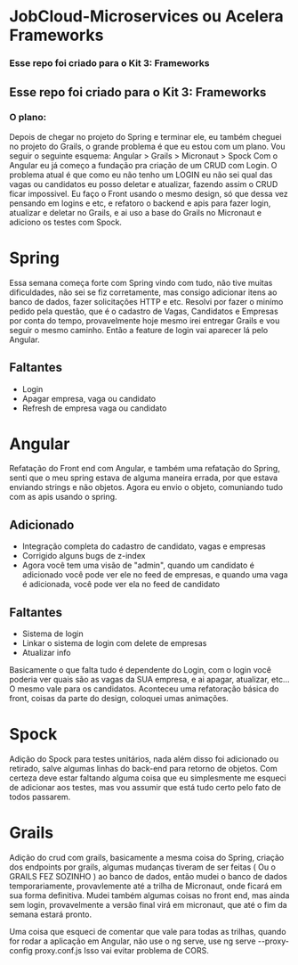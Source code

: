 # JobCloud-Microservices ou Acelera Frameworks
### Esse repo foi criado para o Kit 3: Frameworks
## Esse repo foi criado para o Kit 3: Frameworks
### O plano:
Depois de chegar no projeto do Spring e terminar ele, eu também cheguei no projeto do Grails, o grande problema é que eu estou com um plano. 
Vou seguir o seguinte esquema: Angular > Grails > Micronaut > Spock
Com o Angular eu já começo a fundação pra criação de um CRUD com Login. 
O problema atual é que como eu não tenho um LOGIN eu não sei qual das vagas ou candidatos eu posso deletar e atualizar, fazendo assim o CRUD ficar impossivel.
Eu faço o Front usando o mesmo design, só que dessa vez pensando em logins e etc, e refatoro o backend e apis para fazer login, atualizar e deletar no Grails, e ai uso a base do Grails no Micronaut e adiciono os testes com Spock. 

# Spring

Essa semana começa forte com Spring vindo com tudo, não tive muitas dificuldades, não sei se fiz corretamente, mas consigo adicionar itens ao banco de dados, fazer solicitações HTTP e etc.
Resolvi por fazer o minímo pedido pela questão, que é o cadastro de Vagas, Candidatos e Empresas por conta do tempo, provavelmente hoje mesmo irei entregar Grails e vou seguir o mesmo caminho. Então a feature de login vai aparecer lá pelo Angular.

## Faltantes 
- Login
- Apagar empresa, vaga ou candidato
- Refresh de empresa vaga ou candidato

# Angular 

Refatação do Front end com Angular, e também uma refatação do Spring, senti que o meu spring estava de alguma maneira errada, por que estava enviando strings e não objetos. 
Agora eu envio o objeto, comuniando tudo com as apis usando o spring. 

## Adicionado
- Integração completa do cadastro de candidato, vagas e empresas
- Corrigido alguns bugs de z-index
- Agora você tem uma visão de "admin", quando um candidato é adicionado você pode ver ele no feed de empresas, e quando uma vaga é adicionada, você pode ver ela no feed de candidato

## Faltantes

- Sistema de login
- Linkar o sistema de login com delete de empresas
- Atualizar info 

Basicamente o que falta tudo é dependente do Login, com o login você poderia ver quais são as vagas da SUA empresa, e ai apagar, atualizar, etc... O mesmo vale para os candidatos.
Aconteceu uma refatoração básica do front, coisas da parte do design, coloquei umas animações. 


# Spock

Adição do Spock para testes unitários, nada além disso foi adicionado ou retirado, salve algumas linhas do back-end para retorno de objetos. 
Com certeza deve estar faltando alguma coisa que eu simplesmente me esqueci de adicionar aos testes, mas vou assumir que está tudo certo pelo fato de todos passarem.


# Grails

Adição do crud com grails, basicamente a mesma coisa do Spring, criação dos endpoints por grails, algumas mudanças tiveram de ser feitas ( Ou o GRAILS FEZ SOZINHO ) ao banco de dados, então mudei o banco de dados temporariamente, provavlemente até a trilha de Micronaut, onde ficará em sua forma definitiva. 
Mudei também algumas coisas no front end, mas ainda sem login, provavelmente a versão final virá em micronaut, que até o fim da semana estará pronto.

Uma  coisa que esqueci de comentar que vale para todas as trilhas, quando for rodar a aplicação em Angular, não use o ng serve, use ng serve --proxy-config proxy.conf.js 
Isso vai evitar problema de CORS.
